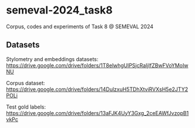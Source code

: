 # semeval-2024_task8
Corpus, codes and experiments of Task 8 @ SEMEVAL 2024

## Datasets

Stylometry and embeddings datasets: <https://drive.google.com/drive/folders/1T8elwhgUlPSjcRaIjIfZBwFVoYMoIwNU>

Corpus dataset: <https://drive.google.com/drive/folders/14DulzxuH5TDhXtviRVXsH5e2JTY2POLi>

Test gold labels: <https://drive.google.com/drive/folders/13aFJK4UyY3Gxg_2ceEAWfJvzopB1vkPc>
